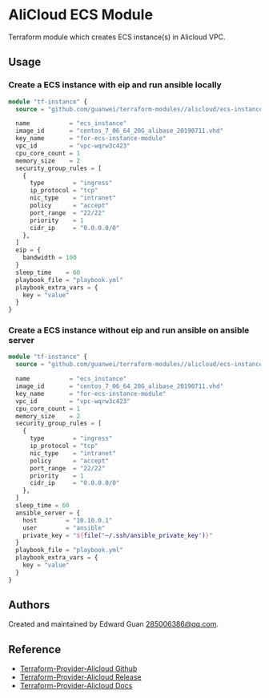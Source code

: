 # AliCloud ECS Module

Terraform module which creates ECS instance(s) in Alicloud VPC.

## Usage

### Create a ECS instance with eip and run ansible locally

```terraform
module "tf-instance" {
  source = "github.com/guanwei/terraform-modules//alicloud/ecs-instance"

  name           = "ecs_instance"
  image_id       = "centos_7_06_64_20G_alibase_20190711.vhd"
  key_name       = "for-ecs-instance-module"
  vpc_id         = "vpc-wqrw3c423"
  cpu_core_count = 1
  memory_size    = 2
  security_group_rules = [
    {
      type        = "ingress"
      ip_protocol = "tcp"
      nic_type    = "intranet"
      policy      = "accept"
      port_range  = "22/22"
      priority    = 1
      cidr_ip     = "0.0.0.0/0"
    },
  ]
  eip = {
    bandwidth = 100
  }
  sleep_time    = 60
  playbook_file = "playbook.yml"
  playbook_extra_vars = {
    key = "value"
  }
}
```

### Create a ECS instance without eip and run ansible on ansible server

```terraform
module "tf-instance" {
  source = "github.com/guanwei/terraform-modules//alicloud/ecs-instance"

  name           = "ecs_instance"
  image_id       = "centos_7_06_64_20G_alibase_20190711.vhd"
  key_name       = "for-ecs-instance-module"
  vpc_id         = "vpc-wqrw3c423"
  cpu_core_count = 1
  memory_size    = 2
  security_group_rules = [
    {
      type        = "ingress"
      ip_protocol = "tcp"
      nic_type    = "intranet"
      policy      = "accept"
      port_range  = "22/22"
      priority    = 1
      cidr_ip     = "0.0.0.0/0"
    },
  ]
  sleep_time = 60
  ansible_server = {
    host        = "10.10.0.1"
    user        = "ansible"
    private_key = "${file('~/.ssh/ansible_private_key')}"
  }
  playbook_file = "playbook.yml"
  playbook_extra_vars = {
    key = "value"
  }
}
```

## Authors

Created and maintained by Edward Guan <285006386@qq.com>.

## Reference

* [Terraform-Provider-Alicloud Github](https://github.com/terraform-providers/terraform-provider-alicloud)
* [Terraform-Provider-Alicloud Release](https://releases.hashicorp.com/terraform-provider-alicloud/)
* [Terraform-Provider-Alicloud Docs](https://www.terraform.io/docs/providers/alicloud/index.html)